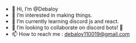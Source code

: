 - 👋 Hi, I’m @Debaloy
- 👀 I’m interested in making things.
- 🌱 I’m currently learning discord js and react.
- 💞️ I’m looking to collaborate on discord bots! 🤖
- 📫 How to reach me : debaloy110019@gmail.com

<!---
Debaloy/Debaloy is a ✨ special ✨ repository because its `README.md` (this file) appears on your GitHub profile.
You can click the Preview link to take a look at your changes.
--->
